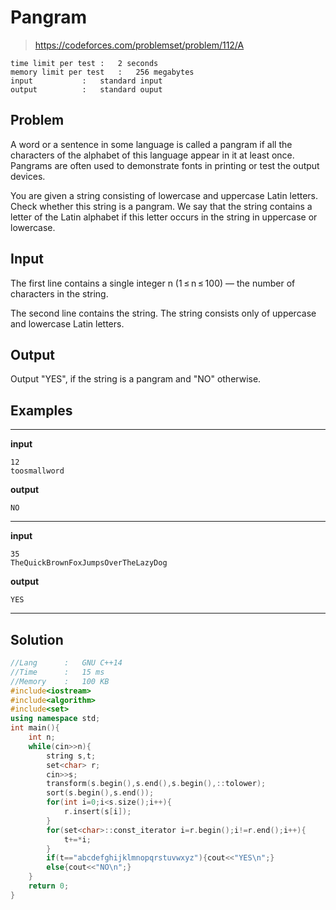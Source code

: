 # Pangram

> https://codeforces.com/problemset/problem/112/A

```
time limit per test	:	2 seconds
memory limit per test	:	256 megabytes
input			:	standard input
output			:	standard ouput
```

## Problem

A word or a sentence in some language is called a pangram if all the characters of the alphabet of this language appear in it at least once. Pangrams are often used to demonstrate fonts in printing or test the output devices.

You are given a string consisting of lowercase and uppercase Latin letters. Check whether this string is a pangram. We say that the string contains a letter of the Latin alphabet if this letter occurs in the string in uppercase or lowercase.

## Input

The first line contains a single integer n (1 ≤ n ≤ 100) — the number of characters in the string.

The second line contains the string. The string consists only of uppercase and lowercase Latin letters.

## Output

Output "YES", if the string is a pangram and "NO" otherwise.

## Examples

---
**input**
```
12
toosmallword
```
**output**
```
NO
```
---
**input**
```
35
TheQuickBrownFoxJumpsOverTheLazyDog
```
**output**
```
YES
```
---

## Solution

```c++
//Lang		:	GNU C++14
//Time		:	15 ms
//Memory	:	100 KB
#include<iostream>
#include<algorithm>
#include<set>
using namespace std;
int main(){
	int n;
	while(cin>>n){
		string s,t;
		set<char> r;
		cin>>s;
		transform(s.begin(),s.end(),s.begin(),::tolower);
		sort(s.begin(),s.end());
		for(int i=0;i<s.size();i++){
			r.insert(s[i]);
		}
		for(set<char>::const_iterator i=r.begin();i!=r.end();i++){
			t+=*i;
		}
		if(t=="abcdefghijklmnopqrstuvwxyz"){cout<<"YES\n";}
		else{cout<<"NO\n";}
	}
	return 0;
}
```
